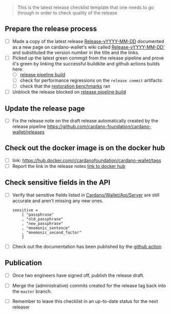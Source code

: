 > This is the latest release checklist template that one needs to go through in order to check quality of the release

## Prepare the release process

- [ ] Made a copy of the latest release
      [Release-vYYYY-MM-DD]()
      documented as a new page on cardano-wallet's wiki called [Release-vYYYY-MM-DD']()
      and substituted the version number in the title and the links.
- [ ] Picked up the latest green commgit from the release pipeline and prove it's green by linking the successful buildkite and github actions builds here.
    - [ ] [release pipeline build](https://buildkite.com/cardano-foundation/cardano-wallet-release/)
    - [ ] check for performance regressions on the `release commit` artifacts:
    - [ ] check that the [restoration benchmarks](https://buildkite.com/cardano-foundation/cardano-wallet-restoration-benchmarks) ran
- [ ] Unblock the release blocked on [release pipeline build](https://buildkite.com/cardano-foundation/cardano-wallet-release/)

## Update the release page

- [ ] Fix the release note on the draft release automatically created by the release pipeline
    https://github.com/cardano-foundation/cardano-wallet/releases

## Check out the docker image is on the docker hub

- [ ] link: https://hub.docker.com/r/cardanofoundation/cardano-wallet/tags
- [ ] Report the link in the release notes
     [link to docker hub](https://hub.docker.com/layers/cardanofoundation/cardano-wallet/)

## Check sensitive fields in the API

- [ ] Verify that sensitive fields listed in
  [Cardano/Wallet/Api/Server](https://github.com/cardano-foundation/cardano-wallet/blob/89faf170f388f9b475974896c349ad7676f0f44c/lib/exe/lib/Cardano/Wallet/Application/Server.hs#L128)
  are still accurate and aren't missing any new ones.
  ```
  sensitive =
      [ "passphrase"
      , "old_passphrase"
      , "new_passphrase"
      , "mnemonic_sentence"
      , "mnemonic_second_factor"
      ]
  ```
- [ ] Check out the documentation has been published by the [github action](https://github.com/cardano-foundation/cardano-wallet/actions/)

## Publication

- [ ] Once two engineers have signed off, publish the release draft.

- [ ] Merge the (administrative) commits created for the release tag back into the `master` branch.

- [ ] Remember to leave this checklist in an up-to-date status for the next releaser
